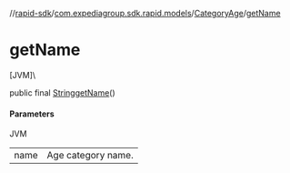 //[rapid-sdk](../../../index.md)/[com.expediagroup.sdk.rapid.models](../index.md)/[CategoryAge](index.md)/[getName](get-name.md)

# getName

[JVM]\

public final [String](https://docs.oracle.com/javase/8/docs/api/java/lang/String.html)[getName](get-name.md)()

#### Parameters

JVM

| | |
|---|---|
| name | Age category name. |
